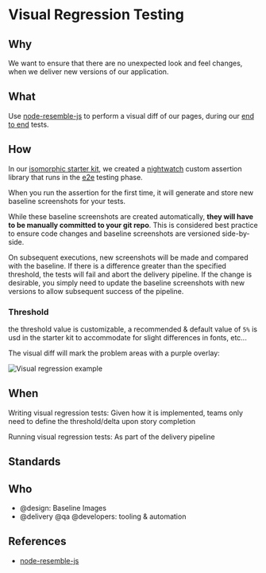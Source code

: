 # Visual Regression Testing

## Why

We want to ensure that there are no unexpected look and feel changes, when we deliver new versions of our application.

## What

Use [node-resemble-js](https://www.npmjs.com/package/node-resemble-js) to perform a visual diff of our pages, during our [end to end](e2e.md) tests.

## How

In our [isomorphic starter kit](../development/starter-kits.md), we created a [nightwatch](http://nightwatchjs.org/) custom assertion library that runs in the [e2e](e2e.md) testing phase.

When you run the assertion for the first time, it will generate and store new baseline screenshots for your tests.

While these baseline screenshots are created automatically, **they will have to be manually committed to your git repo**. This is considered best practice to ensure code changes and baseline screenshots are versioned side-by-side.

On subsequent executions, new screenshots will be made and compared with the baseline. If there is a difference greater than the specified threshold, the tests will fail and abort the delivery pipeline. If the change is desirable, you simply need to update the baseline screenshots with new versions to allow subsequent success of the pipeline.

### Threshold 

the threshold value is customizable, a recommended & default value of `5%` is usd in the starter kit to accommodate for slight differences in fonts, etc...

The visual diff will mark the problem areas with a purple overlay:

![Visual regression example](visual-regression.png)

## When

Writing visual regression tests: Given how it is implemented, teams only need to define the threshold/delta upon story completion 

Running visual regression tests: As part of the delivery pipeline

## Standards

## Who

-   @design: Baseline Images
-   @delivery @qa @developers: tooling & automation

## References

-   [node-resemble-js](https://www.npmjs.com/package/node-resemble-js)

